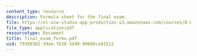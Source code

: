 ```yaml
---
content_type: resource
description: Formula sheet for the final exam.
file: https://ol-ocw-studio-app-production.s3.amazonaws.com/courses/8-01l-physics-i-classical-mechanics-fall-2005/7939838239ae7b383d409960bca41512_final_exam_formu.pdf
file_type: application/pdf
resourcetype: Document
title: final_exam_formu.pdf
uid: 79398382-39ae-7b38-3d40-9960bca41512
---
```

